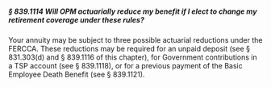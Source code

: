 ##### § 839.1114 Will OPM actuarially reduce my benefit if I elect to change my retirement coverage under these rules? #####

Your annuity may be subject to three possible actuarial reductions under the FERCCA. These reductions may be required for an unpaid deposit (see § 831.303(d) and § 839.1116 of this chapter), for Government contributions in a TSP account (see § 839.1118), or for a previous payment of the Basic Employee Death Benefit (see § 839.1121).